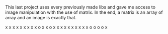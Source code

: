 This last project uses every previously made libs and gave me access to image manipulation with the use of matrix. In the end, a matrix is an array of array and an image is exactly that.

x x x x x x x
x x o x x o x
x x x x x x x 
x x o o o o x 
